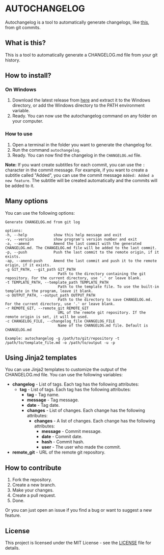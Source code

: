 # AUTOCHANGELOG

Autochangelog is a tool to automatically generate changelogs, like [this](CHANGELOG.md), from git commits.

## What is this?

This is a tool to automatically generate a CHANGELOG.md file from your git history.

## How to install?

### On Windows

1. Download the latest release from [here](https://guisaldanha.com/downloads/autochangelog.exe) and extract it to the Windows directory, or add the Windows directory to the PATH environment variable.
2. Ready. You can now use the autochangelog command on any folder on your computer.

### How to use

1. Open a terminal in the folder you want to generate the changelog for.
2. Run the command `autochangelog`.
3. Ready. You can now find the changelog in the `CHANGELOG.md` file.

**Note:** If you want create subtitles for each commit, you can use the `:` character in the commit message. For example, if you want to create a subtitle called "Added", you can use the commit message `Added: Added a new feature`. The subtitle will be created automatically and the commits will be added to it.

## Many options

You can use the following options:

    Generate CHANGELOG.md from git log

    options:
    -h, --help            show this help message and exit
    -v, --version         show program's version number and exit
    -a, --amend           Amend the last commit with the generated CHANGELOG.md. The CHANGELOG.md file will be added to the last commit.
    -p, --push            Push the last commit to the remote origin, if it exists.
    -ap, --amend-push     Amend the last commit and push it to the remote origin, if it exists.
    -g GIT_PATH, --git_path GIT_PATH
                            Path to the directory containing the git repository. For the current directory, use '.' or leave blank.
    -t TEMPLATE_PATH, --template_path TEMPLATE_PATH
                            Path to the template file. To use the built-in template in the program, leave it blank.
    -o OUTPUT_PATH, --output_path OUTPUT_PATH
                            Path to the directory to save CHANGELOG.md. For the current directory, use '.' or leave blank.
    -r REMOTE_GIT, --remote_git REMOTE_GIT
                            URL of the remote git repository. If the remote origin is set, it will be used.
    -c CHANGELOG_FILE, --changelog_file CHANGELOG_FILE
                            Name of the CHANGELOG.md file. Default is CHANGELOG.md

    Example: autochangelog -g /path/to/git/repository -t /path/to/template_file.md -o /path/to/output -u -p

## Using Jinja2 templates

You can use Jinja2 templates to customize the output of the CHANGELOG.md file. You can use the following variables:

- **changelog** - List of tags. Each tag has the following attributes:
  - **tag** - List of tags. Each tag has the following attributes:
    - **tag** - Tag name.
    - **message** - Tag message.
    - **date** - Tag date.
    - **changes** - List of changes. Each change has the following attributes:
      - **changes** - A list of changes. Each change has the following attributes:
        - **message** - Commit message.
        - **date** - Commit date.
        - **hash** - Commit hash.
        - **user** - The user who made the commit.
- **remote_git** - URL of the remote git repository.

## How to contribute

1. Fork the repository.
2. Create a new branch.
3. Make your changes.
4. Create a pull request.
5. Done.

Or you can just open an issue if you find a bug or want to suggest a new feature.

## License

This project is licensed under the MIT License - see the [LICENSE](LICENSE) file for details.
